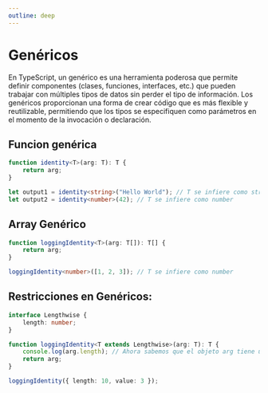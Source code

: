 ```yaml
---
outline: deep
---
```


# Genéricos

En TypeScript, un genérico es una herramienta poderosa que permite definir componentes (clases, funciones, interfaces, etc.) que pueden trabajar con múltiples tipos de datos sin perder el tipo de información. Los genéricos proporcionan una forma de crear código que es más flexible y reutilizable, permitiendo que los tipos se especifiquen como parámetros en el momento de la invocación o declaración.

## Funcion genérica

```ts
function identity<T>(arg: T): T {
    return arg;
}

let output1 = identity<string>("Hello World"); // T se infiere como string
let output2 = identity<number>(42); // T se infiere como number

```

## Array Genérico
```ts
function loggingIdentity<T>(arg: T[]): T[] {
    return arg;
}

loggingIdentity<number>([1, 2, 3]); // T se infiere como number
```

## Restricciones en Genéricos:
```ts
interface Lengthwise {
    length: number;
}

function loggingIdentity<T extends Lengthwise>(arg: T): T {
    console.log(arg.length); // Ahora sabemos que el objeto arg tiene una propiedad length
    return arg;
}

loggingIdentity({ length: 10, value: 3 });
```